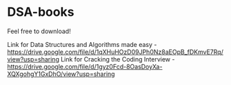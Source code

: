 # DSA-books

Feel free to download!

Link for Data Structures and Algorithms made easy - https://drive.google.com/file/d/1qXHuHOzD09JPh0Nz8aEOpB_fDKmvE7Rq/view?usp=sharing
Link for Cracking the Coding Interview - https://drive.google.com/file/d/1gyz0Fcd-8OasDoyXa-XQXgohgY1GxDhO/view?usp=sharing
